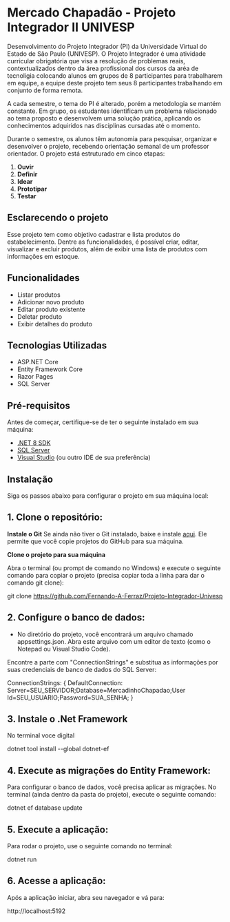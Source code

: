 

# Mercado Chapadão - Projeto Integrador II UNIVESP

Desenvolvimento do Projeto Integrador (PI) da Universidade Virtual do Estado de São Paulo (UNIVESP). O Projeto Integrador é uma atividade curricular obrigatória que visa a resolução de problemas reais, contextualizados dentro da área profissional dos cursos da aréa de tecnoligia colocando alunos em grupos de 8 participantes para trabalharem em equipe, a equipe deste projeto tem seus 8 participantes trabalhando em conjunto de forma remota.

A cada semestre, o tema do PI é alterado, porém a metodologia se mantém constante. Em grupo, os estudantes identificam um problema relacionado ao tema proposto e desenvolvem uma solução prática, aplicando os conhecimentos adquiridos nas disciplinas cursadas até o momento.

Durante o semestre, os alunos têm autonomia para pesquisar, organizar e desenvolver o projeto, recebendo orientação semanal de um professor orientador. O projeto está estruturado em cinco etapas:

1. **Ouvir**  
2. **Definir**  
3. **Idear**  
4. **Prototipar**  
5. **Testar**


## **Esclarecendo o projeto**

Esse projeto tem como objetivo cadastrar e lista produtos do estabelecimento.
Dentre as funcionalidades, é possível criar, editar, visualizar e excluir produtos, além de exibir uma lista de produtos com informações em estoque.

## Funcionalidades

- Listar produtos
- Adicionar novo produto
- Editar produto existente
- Deletar produto
- Exibir detalhes do produto

## Tecnologias Utilizadas

- ASP.NET Core
- Entity Framework Core
- Razor Pages
- SQL Server

## Pré-requisitos

Antes de começar, certifique-se de ter o seguinte instalado em sua máquina:

- [.NET 8 SDK](https://dotnet.microsoft.com/download/dotnet/8.0)
- [SQL Server](https://www.microsoft.com/pt-br/sql-server/sql-server-downloads)
- [Visual Studio](https://visualstudio.microsoft.com/) (ou outro IDE de sua preferência)

## Instalação

Siga os passos abaixo para configurar o projeto em sua máquina local:

## 1. **Clone o repositório:**

 **Instale o Git**
Se ainda não tiver o Git instalado, baixe e instale [aqui](https://git-scm.com/). Ele permite que você copie projetos do GitHub para sua máquina.

 **Clone o projeto para sua máquina**

Abra o terminal (ou prompt de comando no Windows) e execute o seguinte comando para copiar o projeto (precisa copiar toda a linha para dar o comando git clone):

git clone https://github.com/Fernando-A-Ferraz/Projeto-Integrador-Univesp


## 2. **Configure o banco de dados:**

   - No diretório do projeto, você encontrará um arquivo chamado appsettings.json. Abra este arquivo com um editor de texto (como o Notepad ou Visual Studio Code).

Encontre a parte com "ConnectionStrings" e substitua as informações por suas credenciais de banco de dados do SQL Server:
   
   ConnectionStrings:
   { 
      DefaultConnection: Server=SEU_SERVIDOR;Database=MercadinhoChapadao;User Id=SEU_USUARIO;Password=SUA_SENHA;
   }

## 3. Instale o .Net Framework

No terminal voce digital

dotnet tool install --global dotnet-ef


## 4. **Execute as migrações do Entity Framework:**

Para configurar o banco de dados, você precisa aplicar as migrações. No terminal (ainda dentro da pasta do projeto), execute o seguinte comando:

   dotnet ef database update
   


## 5. **Execute a aplicação:**

Para rodar o projeto, use o seguinte comando no terminal:

   dotnet run
   
## 6. **Acesse a aplicação:**

   Após a aplicação iniciar, abra seu navegador e vá para:
   
 http://localhost:5192
   
 

     

   
   

   
